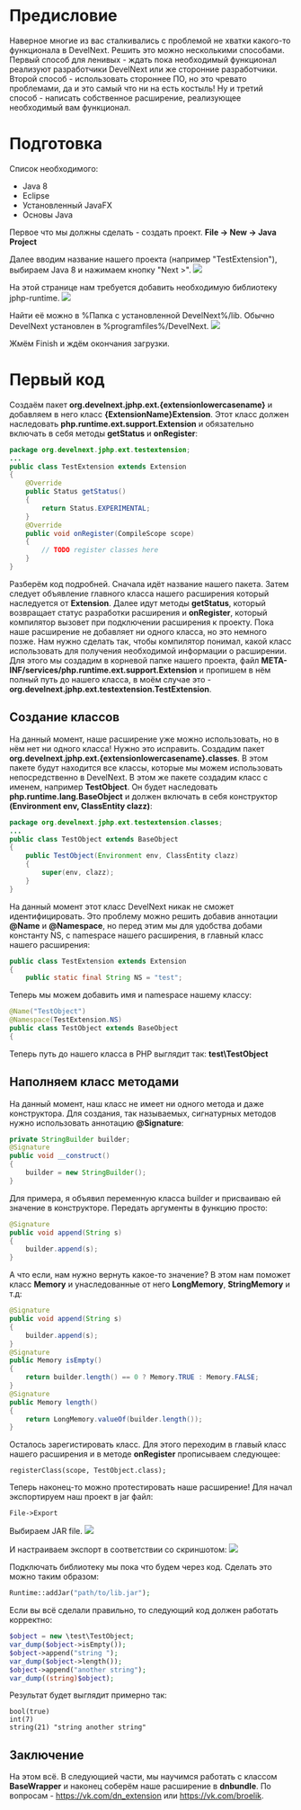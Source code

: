 # Предисловие
Наверное многие из вас сталкивались с проблемой не хватки какого-то функционала в DevelNext. Решить это можно несколькими способами. Первый способ для ленивых - ждать пока необходимый функционал реализуют разработчики DevelNext или же  сторонние разработчики. Второй способ - использовать стороннее ПО, но это чревато проблемами, да и это самый что ни на есть костыль! Ну и третий способ - написать собственное расширение, реализующее необходимый вам функционал. 
# Подготовка
Список необходимого:
* Java 8
* Eclipse
* Установленный JavaFX
* Основы Java

Первое что мы должны сделать - создать проект. 
**File -> New -> Java Project**

Далее вводим название нашего проекта (например "TestExtension"), выбираем Java 8 и нажимаем кнопку "Next >". 
![](/Chapter%201/1.jpg)

На этой странице нам требуется добавить необходимую библиотеку jphp-runtime.
![](/Chapter%201/2.jpg)

Найти её можно в %Папка с установленной DevelNext%/lib. Обычно DevelNext установлен в %programfiles%/DevelNext.
![](/Chapter%201/3.jpg)

Жмём Finish и ждём окончания загрузки.

# Первый код
Создаём пакет **org.develnext.jphp.ext.{extensionlowercasename}** и добавляем в него класс **{ExtensionName}Extension**. Этот класс должен наследовать **php.runtime.ext.support.Extension** и обязательно включать в себя методы **getStatus** и **onRegister**:
```java
package org.develnext.jphp.ext.testextension;
...
public class TestExtension extends Extension
{
	@Override
	public Status getStatus()
	{
		return Status.EXPERIMENTAL;
	}
	@Override
	public void onRegister(CompileScope scope)
	{
		// TODO register classes here
	}
}
```

Разберём код подробней. Сначала идёт название нашего пакета. Затем следует объявление главного класса нашего расширения который наследуется от **Extension**. Далее идут методы **getStatus**, который возвращает статус разработки расширения и **onRegister**, который компилятор вызовет при подключении расширения к проекту.
Пока наше расширение не добавляет ни одного класса, но это немного позже. Нам нужно сделать так, чтобы компилятор понимал, какой класс использовать для получения необходимой информации о расширении. Для этого мы создадим в корневой папке нашего проекта, файл **META-INF/services/php.runtime.ext.support.Extension** и пропишем в нём полный путь до нашего класса, в моём случае это - **org.develnext.jphp.ext.testextension.TestExtension**.
## Создание классов
На данный момент, наше расширение уже можно использовать, но в нём нет ни одного класса! Нужно это исправить.
Создадим пакет **org.develnext.jphp.ext.{extensionlowercasename}.classes**. В этом пакете будут находится все классы, которые мы можем использовать непосредственно в DevelNext. В этом же пакете создадим класс с именем, например **TestObject**. Он будет наследовать **php.runtime.lang.BaseObject** и должен включать в себя конструктор **(Environment env, ClassEntity clazz)**:
```java
package org.develnext.jphp.ext.testextension.classes;
...
public class TestObject extends BaseObject
{
	public TestObject(Environment env, ClassEntity clazz)
	{
		super(env, clazz);
	}
}
```
На данный момент этот класс DevelNext никак не сможет идентифицировать. Это проблему можно решить добавив аннотации **@Name** и **@Namespace**, но перед этим мы для удобства добами константу NS, с namespace нашего расширения, в главный класс нашего расширения:
```java
public class TestExtension extends Extension
{
	public static final String NS = "test";
```
Теперь мы можем добавить имя и namespace нашему классу:
```java
@Name("TestObject")
@Namespace(TestExtension.NS)
public class TestObject extends BaseObject
{
```
Теперь путь до нашего класса в PHP выглядит так:
**test\TestObject**
## Наполняем класс методами
На данный момент, наш класс не имеет ни одного метода и даже конструктора.
Для создания, так называемых, сигнатурных методов нужно использовать аннотацию **@Signature**:
```java
private StringBuilder builder;
@Signature
public void __construct()
{
	builder = new StringBuilder();
}
```
Для примера, я объявил переменную класса builder и присваиваю ей значение в конструкторе.
Передать аргументы в функцию просто:
```java
@Signature
public void append(String s)
{
	builder.append(s);
}
```
А что если, нам нужно вернуть какое-то значение? В этом нам поможет класс **Memory** и унаследованные от него **LongMemory**, **StringMemory** и т.д:
```java
@Signature
public void append(String s)
{
	builder.append(s);
}
@Signature
public Memory isEmpty()
{
	return builder.length() == 0 ? Memory.TRUE : Memory.FALSE;
}
@Signature
public Memory length()
{
	return LongMemory.valueOf(builder.length());
}
```
Осталось зарегистировать класс. Для этого переходим в главый класс нашего расширения и в методе **onRegister** прописываем следующее:
```
registerClass(scope, TestObject.class);
```
Теперь наконец-то можно протестировать наше расширение! Для начал экспортируем наш проект в jar файл:
```
File->Export
```

Выбираем JAR file.
![](/Chapter%201/4.jpg)

И настраиваем экспорт в соответствии со скриншотом:
![](/Chapter%201/5.jpg)

Подключать библиотеку мы пока что будем через код. Сделать это можно таким образом:
```php
Runtime::addJar("path/to/lib.jar");
```
Если вы всё сделали правильно, то следующий код должен работать корректно:
```php
$object = new \test\TestObject;
var_dump($object->isEmpty());
$object->append("string ");
var_dump($object->length());
$object->append("another string");
var_dump((string)$object);
```
Результат будет выглядит примерно так:
```
bool(true)
int(7)
string(21) "string another string"
```
## Заключение
На этом всё. В следующией части, мы научимся работать с классом **BaseWrapper** и наконец соберём наше расширение в **dnbundle**. По вопросам - https://vk.com/dn_extension или https://vk.com/broelik.
